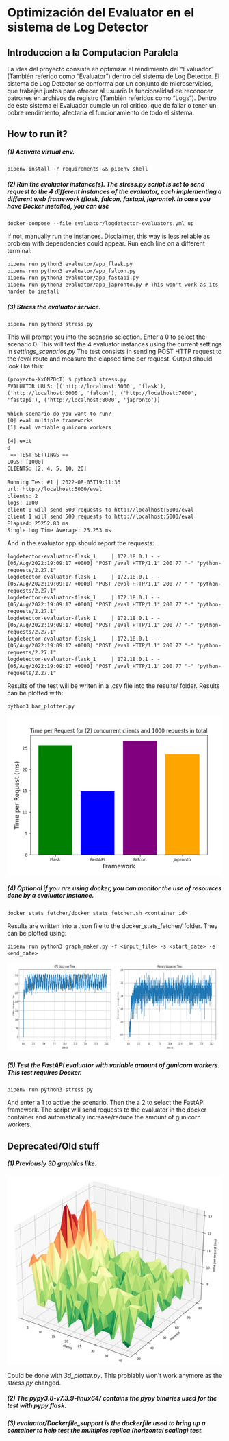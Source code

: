 # Optimización del Evaluator en el sistema de Log Detector

## Introduccion a la Computacion Paralela

La idea del proyecto consiste en optimizar el rendimiento del “Evaluador” (También referido como “Evaluator”) dentro del sistema de Log Detector. El sistema de Log Detector se conforma por un conjunto de microservicios, que trabajan juntos para ofrecer al usuario la funcionalidad de reconocer patrones en archivos de registro (También referidos como “Logs”). Dentro de éste sistema el Evaluador cumple un rol crítico, que de fallar o tener un pobre rendimiento, afectaría el funcionamiento de todo el sistema.

## How to run it?

##### (1) Activate virtual env.

    pipenv install -r requirements && pipenv shell

##### (2) Run the evaluator instance(s). The _stress.py_ script is set to send request to the 4 different instances of the evaluator, each implementing a different web framework (flask, falcon, fastapi, japronto). In case you have Docker installed, you can use

    docker-compose --file evaluator/logdetector-evaluators.yml up

If not, manually run the instances. Disclaimer, this way is less reliable as problem with dependencies could appear. Run each line on a different terminal:

    pipenv run python3 evaluator/app_flask.py
    pipenv run python3 evaluator/app_falcon.py
    pipenv run python3 evaluator/app_fastapi.py
    pipenv run python3 evaluator/app_japronto.py # This won't work as its harder to install

##### (3) Stress the evaluator service.

    pipenv run python3 stress.py

This will prompt you into the scenario selection. Enter a 0 to select the scenario 0.
This will test the 4 evaluator instances using the current settings in _settings_scenarios.py_
The test consists in sending POST HTTP request to the /eval route and measure the elapsed time per request.
Output should look like this:

```
(proyecto-Xx0NZDcT) $ python3 stress.py 
EVALUATOR URLS: [('http://localhost:5000', 'flask'), ('http://localhost:6000', 'falcon'), ('http://localhost:7000', 'fastapi'), ('http://localhost:8000', 'japronto')]

Which scenario do you want to run?
[0] eval multiple frameworks
[1] eval variable gunicorn workers

[4] exit
0
 == TEST SETTINGS ==
LOGS: [1000]
CLIENTS: [2, 4, 5, 10, 20]

Running Test #1 | 2022-08-05T19:11:36
url: http://localhost:5000/eval
clients: 2
logs: 1000
client 0 will send 500 requests to http://localhost:5000/eval
client 1 will send 500 requests to http://localhost:5000/eval
Elapsed: 25252.83 ms
Single Log Time Average: 25.253 ms
```
And in the evaluator app should report the requests:
```
logdetector-evaluator-flask_1     | 172.18.0.1 - - [05/Aug/2022:19:09:17 +0000] "POST /eval HTTP/1.1" 200 77 "-" "python-requests/2.27.1"
logdetector-evaluator-flask_1     | 172.18.0.1 - - [05/Aug/2022:19:09:17 +0000] "POST /eval HTTP/1.1" 200 77 "-" "python-requests/2.27.1"
logdetector-evaluator-flask_1     | 172.18.0.1 - - [05/Aug/2022:19:09:17 +0000] "POST /eval HTTP/1.1" 200 77 "-" "python-requests/2.27.1"
logdetector-evaluator-flask_1     | 172.18.0.1 - - [05/Aug/2022:19:09:17 +0000] "POST /eval HTTP/1.1" 200 77 "-" "python-requests/2.27.1"
logdetector-evaluator-flask_1     | 172.18.0.1 - - [05/Aug/2022:19:09:17 +0000] "POST /eval HTTP/1.1" 200 77 "-" "python-requests/2.27.1"
logdetector-evaluator-flask_1     | 172.18.0.1 - - [05/Aug/2022:19:09:17 +0000] "POST /eval HTTP/1.1" 200 77 "-" "python-requests/2.27.1"
```
Results of the test will be writen in a .csv file into the results/ folder.
Results can be plotted with:
    
    python3 bar_plotter.py
    
![Example bar graph](bar_graph_example.png)
  
##### (4) Optional if you are using docker, you can monitor the use of resources done by a evaluator instance.

    docker_stats_fetcher/docker_stats_fetcher.sh <container_id>

Results are written into a .json file to the docker_stats_fetcher/ folder.
They can be plotted using:

    pipenv run python3 graph_maker.py -f <input_file> -s <start_date> -e <end_date>
    
![Example docker stats graph](docker_stats_graph_example.png)

##### (5) Test the FastAPI evaluator with variable amount of gunicorn workers. *This test requires Docker*.

    pipenv run python3 stress.py
    
And enter a 1 to active the scenario. Then the a 2 to select the FastAPI framework. The script will send requests to the evaluator in the docker container and automatically increase/reduce the amount of gunicorn workers.

## Deprecated/Old stuff

##### (1) Previously 3D graphics like:

![Example 3d graph](3d_graph_example.png)

Could be done with _3d_plotter.py_. This problably won't work anymore as the _stress.py_ changed.

##### (2) The pypy3.8-v7.3.9-linux64/ contains the pypy binaries used for the test with pypy flask.

##### (3) evaluator/Dockerfile_support is the dockerfile used to bring up a container to help test the multiples replica (horizontal scaling) test.
